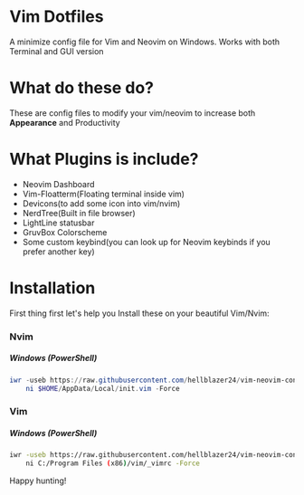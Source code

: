 # Vim Dotfiles
A minimize config file for Vim and Neovim on Windows. Works with both Terminal and GUI version

# What do these do?

These are config files to modify your vim/neovim to increase both **Appearance** and Productivity


# What Plugins is include? 
- Neovim Dashboard
- Vim-Floatterm(Floating terminal inside vim)
- Devicons(to add some icon into vim/nvim)
- NerdTree(Built in file browser)
- LightLine statusbar
- GruvBox Colorscheme
- Some custom keybind(you can look up for Neovim keybinds if you prefer another key)

# Installation
First thing first let's help you Install these on your beautiful Vim/Nvim:
### Nvim
##### Windows (PowerShell)


```powershell
iwr -useb https://raw.githubusercontent.com/hellblazer24/vim-neovim-config-windows/main/init.vim |`
    ni $HOME/AppData/Local/init.vim -Force

```

### Vim
##### Windows (PowerShell)

```sh
iwr -useb https://raw.githubusercontent.com/hellblazer24/vim-neovim-config-windows/main/_vimrc |`
    ni C:/Program Files (x86)/vim/_vimrc -Force
```



Happy hunting!
